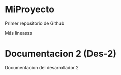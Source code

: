 # MiProyecto
Primer repositorio de Github

Más líneasss

# Documentacion 2 (Des-2)
Documentacion del desarrollador 2
